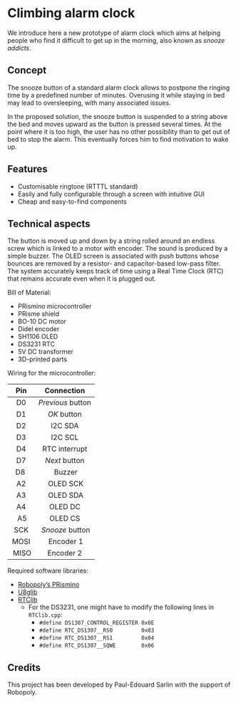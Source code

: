 # Climbing alarm clock

We introduce here a new prototype of alarm clock which aims at helping people who find it difficult to get up in the morning, also known as *snooze addicts*.

## Concept

The snooze button of a standard alarm clock allows to postpone the ringing time by a predefined number of minutes. Overusing it while staying in bed may lead to oversleeping, with many associated issues.

In the proposed solution, the snooze button is suspended to a string above the bed and moves upward as the button is pressed several times. At the point where it is too high, the user has no other possibility than to get out of bed to stop the alarm. This eventually forces him to find motivation to wake up.

## Features

* Customisable ringtone (RTTTL standard)
* Easily and fully configurable through a screen with intuitive GUI
* Cheap and easy-to-find components

## Technical aspects

The button is moved up and down by a string rolled around an endless screw which is linked to a motor with encoder.
The sound is produced by a simple buzzer.
The OLED screen is associated with push buttons whose bounces are removed by a resistor- and capacitor-based low-pass filter.
The system accurately keeps track of time using a Real Time Clock (RTC) that remains accurate even when it is plugged out.

Bill of Material:

* PRismino microcontroller
* PRisme shield
* BO-10 DC motor
* Didel encoder
* SH1106 OLED
* DS3231 RTC
* 5V DC transformer
* 3D-printed parts

Wiring for the microcontroller:

| Pin		| Connection		|
| :---:	| :---:			|
| D0		| *Previous* button	|
| D1		| *OK* button		|
| D2		| I2C SDA			|
| D3 		| I2C SCL 			|
| D4 		| RTC interrupt 	|
| D7 		| *Next* button 	|
| D8 		| Buzzer 			|
| A2 		| OLED SCK 		|
| A3 		| OLED SDA 		|
| A4 		| OLED DC 			|
| A5		| OLED CS 			|
| SCK		| *Snooze* button 	|
| MOSI	| Encoder 1 		|
| MISO	| Encoder 2 		|

Required software libraries:

* [Robopoly’s PRismino](https://github.com/Robopoly/Robopoly_PRismino)
* [U8glib](https://github.com/olikraus/u8glib)
* [RTClib](https://github.com/jcw/rtclib)
  * For the DS3231, one might have to modify the following lines in `RTClib.cpp`:
    * `#define DS1307_CONTROL_REGISTER 0x0E`
    * `#define RTC_DS1307__RS0         0x03`
    * `#define RTC_DS1307__RS1         0x04`
    * `#define RTC_DS1307__SQWE        0x06`

## Credits
This project has been developed by Paul-Edouard Sarlin with the support of Robopoly.
